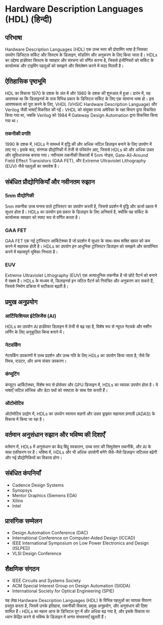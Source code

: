# Hardware Description Languages (HDL) (हिन्दी)

## परिभाषा
Hardware Description Languages (HDL) एक उच्च स्तर की प्रोग्रामिंग भाषा है जिसका उपयोग डिजिटल सर्किट और सिस्टम के डिज़ाइन, मॉडलिंग और अनुकरण के लिए किया जाता है। HDLs का उद्देश्य हार्डवेयर सिस्टम के व्यवहार और संरचना को वर्णित करना है, जिससे इंजीनियरों को सर्किट के कार्यात्मक और टाइमिंग पहलुओं को समझने और विश्लेषण करने में मदद मिलती है।

## ऐतिहासिक पृष्ठभूमि
HDL का विकास 1970 के दशक के अंत में और 1980 के दशक की शुरुआत में हुआ। प्रारंभ में, यह आवश्यक था कि डिज़ाइनर्स के पास विभिन्न प्रकार के डिजिटल सर्किट के लिए एक सामान्य भाषा हो। इस आवश्यकता को पूरा करने के लिए, VHDL (VHSIC Hardware Description Language) और Verilog जैसी भाषाएँ विकसित की गईं। VHDL को संयुक्त राज्य अमेरिका के रक्षा विभाग द्वारा विकसित किया गया था, जबकि Verilog को 1984 में Gateway Design Automation द्वारा विकसित किया गया था। 

### तकनीकी प्रगति
1990 के दशक में, HDLs ने सामर्थ्य में वृद्धि की और अधिक जटिल डिज़ाइन बनाने के लिए उपयोग में लाए गए। इसके बाद, संगणक प्रौद्योगिकी में तेजी से परिवर्तन आए, जिससे HDLs को और अधिक उन्नत और सुविधाजनक बनाया गया। नवीनतम तकनीकी विकासों में 5nm नोड्स, Gate-All-Around Field Effect Transistors (GAA FET), और Extreme Ultraviolet Lithography (EUV) जैसे पहलुओं का समावेश है।

## संबंधित प्रौद्योगिकियाँ और नवीनतम रुझान
### 5nm प्रौद्योगिकी
5nm तकनीक उच्च घनत्व वाले ट्रांजिस्टर का उपयोग करती है, जिससे प्रदर्शन में वृद्धि और ऊर्जा दक्षता में सुधार होता है। HDLs का उपयोग इस प्रकार के डिज़ाइन के लिए अनिवार्य है, क्योंकि यह सर्किट के कार्यात्मक व्यवहार को स्पष्ट रूप से वर्णित करता है।

### GAA FET
GAA FET एक नई ट्रांजिस्टर आर्किटेक्चर है जो प्रदर्शन में सुधार के साथ-साथ शक्ति खपत को कम करने में सहायक होती है। HDLs का उपयोग इन आधुनिक ट्रांजिस्टर डिज़ाइन को समझने और कार्यान्वित करने में महत्वपूर्ण भूमिका निभाता है।

### EUV
Extreme Ultraviolet Lithography (EUV) एक अत्याधुनिक तकनीक है जो छोटे पैटर्न को बनाने में सक्षम है। HDLs के माध्यम से, डिज़ाइनर्स इन जटिल पैटर्न को नियंत्रित और अनुकरण कर सकते हैं, जिससे निर्माण प्रक्रिया में सटीकता बढ़ती है।

## प्रमुख अनुप्रयोग
### आर्टिफिशियल इंटेलिजेंस (AI)
HDLs का उपयोग AI हार्डवेयर डिज़ाइन में तेजी से बढ़ रहा है, विशेष रूप से न्यूरल नेटवर्क और मशीन लर्निंग के लिए अनुकूलित चिप्स बनाने में।

### नेटवर्किंग
नेटवर्किंग उपकरणों में उच्च प्रदर्शन और उच्च गति के लिए HDLs का उपयोग किया जाता है, जैसे कि स्विच, राउटर, और अन्य संचार उपकरण।

### कंप्यूटिंग
कंप्यूटर आर्किटेक्चर, विशेष रूप से प्रोसेसर और GPU डिजाइन में, HDLs का व्यापक उपयोग होता है। ये भाषाएँ जटिल लॉजिक और डेटा पथों को स्पष्टता के साथ पेश करती हैं।

### ऑटोमोटिव
ऑटोमोटिव उद्योग में, HDLs का उपयोग स्वायत्त वाहनों और उन्नत ड्राइवर सहायता प्रणाली (ADAS) के विकास में किया जा रहा है।

## वर्तमान अनुसंधान रुझान और भविष्य की दिशाएँ
वर्तमान में, HDLs में अनुसंधान का केंद्र बिंदु स्वचालन, उच्च स्तर की सिमुलेशन तकनीकें, और AI के साथ एकीकरण पर है। भविष्य में, HDLs और भी अधिक उपयोगी बनेंगे जैसे-जैसे डिज़ाइन जटिलता बढ़ेगी और नई प्रौद्योगिकियों का विकास होगा।

## संबंधित कंपनियाँ
- Cadence Design Systems
- Synopsys
- Mentor Graphics (Siemens EDA)
- Xilinx
- Intel

## प्रासंगिक सम्मेलन
- Design Automation Conference (DAC)
- International Conference on Computer-Aided Design (ICCAD)
- IEEE International Symposium on Low Power Electronics and Design (ISLPED)
- VLSI Design Conference

## शैक्षणिक संगठन
- IEEE Circuits and Systems Society
- ACM Special Interest Group on Design Automation (SIGDA)
- International Society for Optical Engineering (SPIE)

यह लेख Hardware Description Languages (HDL) के विभिन्न पहलुओं का व्यापक विवरण प्रस्तुत करता है, जिसमें उनके इतिहास, तकनीकी विकास, प्रमुख अनुप्रयोग, और अनुसंधान की दिशा शामिल हैं। HDLs का महत्व आज के डिजिटल युग में और अधिक बढ़ गया है, और इसके विकास पर ध्यान केंद्रित करने से भविष्य के डिज़ाइन में अनंत संभावनाएँ खुलती हैं।